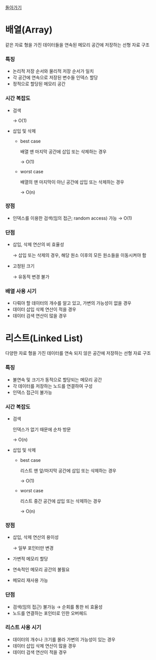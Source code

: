 [돌아가기](./README.md)

# 배열(Array)

같은 자료 형을 가진 데이터들을 연속된 메모리 공간에 저장하는 선형 자료 구조

### 특징

- 논리적 저장 순서와 물리적 저장 순서가 일치
- 각 공간에 연속으로 저장된 변수들 인덱스 할당
- 정적으로 할당된 메모리 공간

### 시간 복잡도

- 검색

    → O(1)

- 삽입 및 삭제
    - best case

        배열 맨 마지막 공간에 삽입 또는 삭제하는 경우

        → O(1)

    - worst case

        배열의 맨 마지막이 아닌 공간에 삽입 또는 삭제하는 경우

        → O(n)

### 장점

- 인덱스를 이용한 검색(임의 접근; random access) 가능 → O(1)

### 단점

- 삽입, 삭제 연산의 비 효율성

    → 삽입 또는 삭제의 경우, 해당 원소 이후의 모든 원소들을 이동시켜야 함

- 고정된 크기

    → 유동적 변경 불가

### 배열 사용 시기

- 다뤄야 할 데이터의 개수를 알고 있고, 가변의 가능성이 없을 경우
- 데이터 삽입 삭제 연산이 적을 경우
- 데이터 검색 연산이 많을 경우

# 리스트(Linked List)

다양한 자료 형을 가진 데이터를 연속 되지 않은 공간에 저장하는 선형 자료 구조

### 특징

- 불연속 및 크기가 동적으로 할당되는 메모리 공간
- 각 데이터를 저장하는 노드를 연결하여 구성
- 인덱스 접근이 불가능

### 시간 복잡도

- 검색

    인덱스가 없기 때문에 순차 방문

    → O(n)

- 삽입 및 삭제
    - best case

        리스트 맨 앞/마지막 공간에 삽입 또는 삭제하는 경우

        → O(1)

    - worst case

        리스트 중간 공간에 삽입 또는 삭제하는 경우

        → O(n)

### 장점

- 삽입, 삭제 연산의 용이성

    → 일부 포인터만 변경

- 가변적 메모리 할당
- 연속적인 메모리 공간의 불필요
- 메모리 재사용 가능

### 단점

- 검색(임의 접근) 불가능 → 순회를 통한 비 효율성
- 노드를 연결하는 포인터로 인한 오버헤드

### 리스트 사용 시기

- 데이터의 개수나 크기를 몰라 가변의 가능성이 있는 경우
- 데이터 삽입 삭제 연산이 많을 경우
- 데이터 검색 연산이 적을 경우
